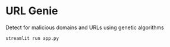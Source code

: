 # URL Genie
Detect for malicious domains and URLs using genetic algorithms

```
streamlit run app.py
```